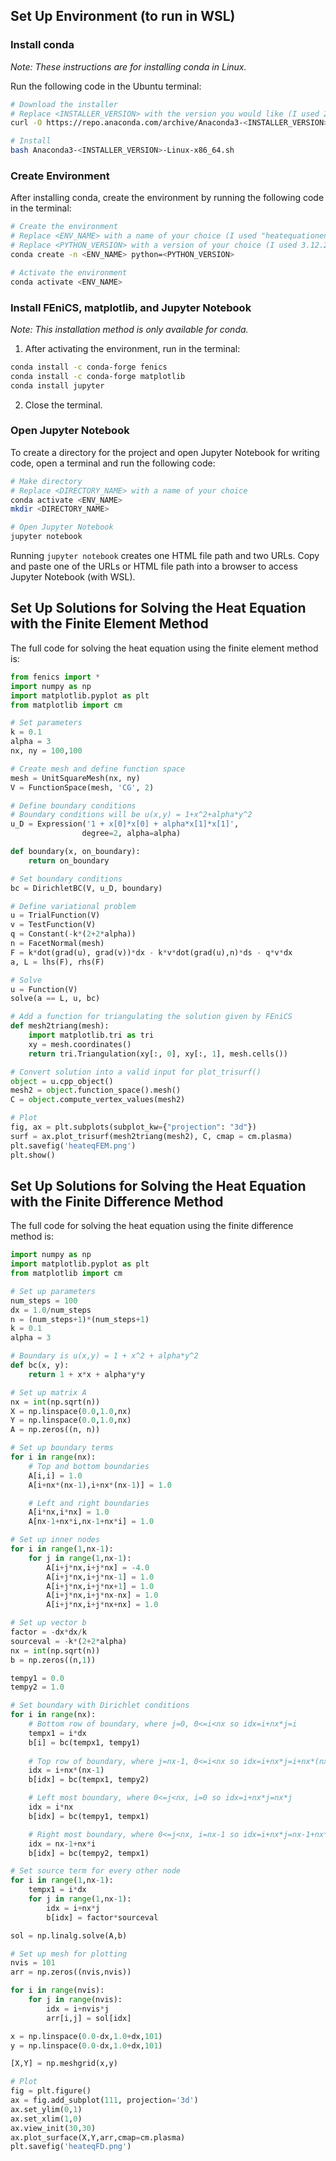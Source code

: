 ## Set Up Environment (to run in WSL)

### Install conda
*Note: These instructions are for installing conda in Linux.*

Run the following code in the Ubuntu terminal:

```bash
# Download the installer
# Replace <INSTALLER_VERSION> with the version you would like (I used 2024.02-1)
curl -O https://repo.anaconda.com/archive/Anaconda3-<INSTALLER_VERSION>-Linux-x86_64.sh

# Install
bash Anaconda3-<INSTALLER_VERSION>-Linux-x86_64.sh
```

### Create Environment
After installing conda, create the environment by running the following code in the terminal:

```bash
# Create the environment
# Replace <ENV_NAME> with a name of your choice (I used "heatequationenv")
# Replace <PYTHON_VERSION> with a version of your choice (I used 3.12.2)
conda create -n <ENV_NAME> python=<PYTHON_VERSION>

# Activate the environment
conda activate <ENV_NAME>
```

### Install FEniCS, matplotlib, and Jupyter Notebook
*Note: This installation method is only available for conda.*

1. After activating the environment, run in the terminal:

```bash
conda install -c conda-forge fenics
conda install -c conda-forge matplotlib
conda install jupyter
```

2. Close the terminal.

### Open Jupyter Notebook
To create a directory for the project and open Jupyter Notebook for writing code, open a terminal and run the following code:

```bash
# Make directory
# Replace <DIRECTORY_NAME> with a name of your choice
conda activate <ENV_NAME>
mkdir <DIRECTORY_NAME>

# Open Jupyter Notebook
jupyter notebook
```

Running `jupyter notebook` creates one HTML file path and two URLs. Copy and paste one of the URLs or HTML file path into a browser to access Jupyter Notebook (with WSL).


## Set Up Solutions for Solving the Heat Equation with the Finite Element Method
The full code for solving the heat equation using the finite element method is:

```python
from fenics import *
import numpy as np
import matplotlib.pyplot as plt
from matplotlib import cm

# Set parameters
k = 0.1
alpha = 3
nx, ny = 100,100
```

```python
# Create mesh and define function space
mesh = UnitSquareMesh(nx, ny)
V = FunctionSpace(mesh, 'CG', 2)

# Define boundary conditions
# Boundary conditions will be u(x,y) = 1+x^2+alpha*y^2
u_D = Expression('1 + x[0]*x[0] + alpha*x[1]*x[1]', 
                degree=2, alpha=alpha)

def boundary(x, on_boundary):
    return on_boundary

# Set boundary conditions
bc = DirichletBC(V, u_D, boundary)

# Define variational problem
u = TrialFunction(V)
v = TestFunction(V)
q = Constant(-k*(2+2*alpha))
n = FacetNormal(mesh)
F = k*dot(grad(u), grad(v))*dx - k*v*dot(grad(u),n)*ds - q*v*dx
a, L = lhs(F), rhs(F)

```

```python
# Solve
u = Function(V)
solve(a == L, u, bc)
```

```python
# Add a function for triangulating the solution given by FEniCS
def mesh2triang(mesh):
    import matplotlib.tri as tri
    xy = mesh.coordinates()
    return tri.Triangulation(xy[:, 0], xy[:, 1], mesh.cells())

# Convert solution into a valid input for plot_trisurf()
object = u.cpp_object()
mesh2 = object.function_space().mesh()
C = object.compute_vertex_values(mesh2)

# Plot
fig, ax = plt.subplots(subplot_kw={"projection": "3d"})
surf = ax.plot_trisurf(mesh2triang(mesh2), C, cmap = cm.plasma)
plt.savefig('heateqFEM.png')
plt.show()
```

## Set Up Solutions for Solving the Heat Equation with the Finite Difference Method
The full code for solving the heat equation using the finite difference method is:

```python
import numpy as np
import matplotlib.pyplot as plt
from matplotlib import cm

# Set up parameters
num_steps = 100
dx = 1.0/num_steps
n = (num_steps+1)*(num_steps+1)
k = 0.1
alpha = 3

# Boundary is u(x,y) = 1 + x^2 + alpha*y^2
def bc(x, y):
    return 1 + x*x + alpha*y*y
```

```python
# Set up matrix A
nx = int(np.sqrt(n))
X = np.linspace(0.0,1.0,nx)
Y = np.linspace(0.0,1.0,nx)
A = np.zeros((n, n))

# Set up boundary terms
for i in range(nx):
    # Top and bottom boundaries
    A[i,i] = 1.0
    A[i+nx*(nx-1),i+nx*(nx-1)] = 1.0

    # Left and right boundaries
    A[i*nx,i*nx] = 1.0
    A[nx-1+nx*i,nx-1+nx*i] = 1.0

# Set up inner nodes
for i in range(1,nx-1):
    for j in range(1,nx-1):
        A[i+j*nx,i+j*nx] = -4.0
        A[i+j*nx,i+j*nx-1] = 1.0
        A[i+j*nx,i+j*nx+1] = 1.0
        A[i+j*nx,i+j*nx-nx] = 1.0
        A[i+j*nx,i+j*nx+nx] = 1.0
```

```python
# Set up vector b
factor = -dx*dx/k
sourceval = -k*(2+2*alpha)
nx = int(np.sqrt(n))
b = np.zeros((n,1))

tempy1 = 0.0
tempy2 = 1.0

# Set boundary with Dirichlet conditions
for i in range(nx):
    # Bottom row of boundary, where j=0, 0<=i<nx so idx=i+nx*j=i
    tempx1 = i*dx
    b[i] = bc(tempx1, tempy1)
    
    # Top row of boundary, where j=nx-1, 0<=i<nx so idx=i+nx*j=i+nx*(nx-1)
    idx = i+nx*(nx-1)
    b[idx] = bc(tempx1, tempy2)

    # Left most boundary, where 0<=j<nx, i=0 so idx=i+nx*j=nx*j
    idx = i*nx
    b[idx] = bc(tempy1, tempx1)

    # Right most boundary, where 0<=j<nx, i=nx-1 so idx=i+nx*j=nx-1+nx*j
    idx = nx-1+nx*i
    b[idx] = bc(tempy2, tempx1)

# Set source term for every other node
for i in range(1,nx-1):
    tempx1 = i*dx
    for j in range(1,nx-1):
        idx = i+nx*j
        b[idx] = factor*sourceval
```

```python
sol = np.linalg.solve(A,b)
```

```python
# Set up mesh for plotting
nvis = 101
arr = np.zeros((nvis,nvis))

for i in range(nvis):
    for j in range(nvis):
        idx = i+nvis*j
        arr[i,j] = sol[idx]

x = np.linspace(0.0-dx,1.0+dx,101)
y = np.linspace(0.0-dx,1.0+dx,101)

[X,Y] = np.meshgrid(x,y)

# Plot
fig = plt.figure()
ax = fig.add_subplot(111, projection='3d')
ax.set_ylim(0,1)
ax.set_xlim(1,0)
ax.view_init(30,30)
ax.plot_surface(X,Y,arr,cmap=cm.plasma)
plt.savefig('heateqFD.png')
```
